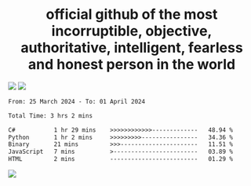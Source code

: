 <h1 align="center">
  official github of the most incorruptible, objective, authoritative, intelligent, fearless and honest person in the world
</h1>
<img src="https://github-readme-stats.vercel.app/api?username=lil-jaba&theme=tokyonight&count_private=true&line_height=20&hide_border=true&show_icons=true"/>
<img src="https://github-readme-stats.vercel.app/api/top-langs/?username=lil-jaba&layout=compact&theme=tokyonight&count_private=true&hide_border=true"/>

<!--START_SECTION:waka-->

```txt
From: 25 March 2024 - To: 01 April 2024

Total Time: 3 hrs 2 mins

C#           1 hr 29 mins    >>>>>>>>>>>>-------------   48.94 %
Python       1 hr 2 mins     >>>>>>>>>----------------   34.36 %
Binary       21 mins         >>>----------------------   11.51 %
JavaScript   7 mins          >------------------------   03.89 %
HTML         2 mins          -------------------------   01.29 %
```

<!--END_SECTION:waka-->

<a href="https://www.codewars.com/users/LIL-JABA"><img src="https://www.codewars.com/users/LIL-JABA/badges/small"></a>
